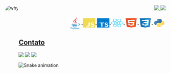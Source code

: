 <div align="left">
  <img align="left" alt="why" height="430" style="border-radius:60px;" src="https://cdn.codegym.cc/images/article/52fc6006-d417-4463-b6fd-9c2607720615/512.webp?width=840&height=676">
</div>
<div align="right">
  <a href="https://github.com/williamccampos">
  <img height="180em" src="https://github-readme-stats.vercel.app/api?username=williamccampos&show_icons=true&theme=chartreuse-dark&include_all_commits=true&count_private=true"/>
  <img height="180em" src="https://github-readme-stats.vercel.app/api/top-langs/?username=williamccampos&layout=compact&langs_count=16&theme=chartreuse-dark"/>
</div>
  
<div align="right" style="display: inline_block"><br>
  <img height="40" align="center" alt="William-Java" height="30" width="40" src="https://raw.githubusercontent.com/devicons/devicon/master/icons/java/java-original.svg">
  <img height="30" align="center" alt="William-JavaScript" height="30" width="40" src="https://raw.githubusercontent.com/devicons/devicon/master/icons/javascript/javascript-plain.svg">
  <img height="30" align="center" alt="William-TypeScript" height="30" width="40" src="https://raw.githubusercontent.com/devicons/devicon/master/icons/typescript/typescript-plain.svg">
  <img height="30" align="center" alt="William-React" height="30" width="40" width="40" src="https://raw.githubusercontent.com/devicons/devicon/master/icons/react/react-original.svg">
  <img height="30" align="center" alt="William-HMTL5" height="30" width="40" width="40" src="https://raw.githubusercontent.com/devicons/devicon/master/icons/html5/html5-original.svg">
  <img height="30" align="center" alt="William-CSS3" height="30" width="40" width="40" src="https://raw.githubusercontent.com/devicons/devicon/master/icons/css3/css3-original.svg">
  <img height="30" align="center" alt="William-Python" height="30" width="40" height="30" width="40" src="https://raw.githubusercontent.com/devicons/devicon/master/icons/python/python-original.svg">
  

<h2 align="left">Contato</h2>
<div align="left">
  <a href="https://instagram.com/_williamcampos_" target="_blank"><img src="https://img.shields.io/badge/-Instagram-%23E4405F?style=for-the-badge&logo=instagram&logoColor=white" target="_blank"></a>
  <a href = "mailto: william.c.campos@icloud.com"><img src="https://img.shields.io/badge/-Gmail-%23333?style=for-the-badge&logo=gmail&logoColor=white" target="_blank"></a>
  <a href="https://www.linkedin.com/in/william-campos-88165936/" target="_blank"><img src="https://img.shields.io/badge/-LinkedIn-%230077B5?style=for-the-badge&logo=linkedin&logoColor=white" target="_blank"></a>
</br>
  </div>
  </div>
 
  ![Snake animation](https://github.com/williamccampos/williamccampos/blob/output/github-contribution-grid-snake.svg)
 
</div>
